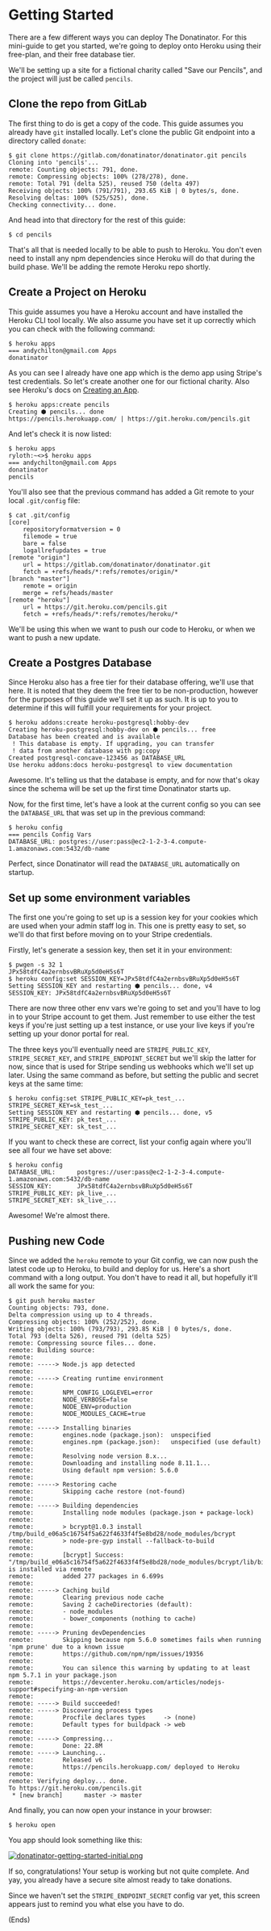 # Getting Started #

There are a few different ways you can deploy The Donatinator. For this mini-guide to get you started, we're going to
deploy onto Heroku using their free-plan, and their free database tier.

We'll be setting up a site for a fictional charity called "Save our Pencils", and the project will just be called
`pencils`.

## Clone the repo from GitLab ##

The first thing to do is get a copy of the code. This guide assumes you already have `git` installed locally. Let's
clone the public Git endpoint into a directory called `donate`:

```
$ git clone https://gitlab.com/donatinator/donatinator.git pencils
Cloning into 'pencils'...
remote: Counting objects: 791, done.
remote: Compressing objects: 100% (278/278), done.
remote: Total 791 (delta 525), reused 750 (delta 497)
Receiving objects: 100% (791/791), 293.65 KiB | 0 bytes/s, done.
Resolving deltas: 100% (525/525), done.
Checking connectivity... done.
```

And head into that directory for the rest of this guide:

```
$ cd pencils
```

That's all that is needed locally to be able to push to Heroku. You don't even need to install any npm dependencies
since Heroku will do that during the build phase. We'll be adding the remote Heroku repo shortly.

## Create a Project on Heroku ##

This guide assumes you have a Heroku account and have installed the Heroku CLI tool locally. We also assume you have set it up correctly which you can check with the following command:

```
$ heroku apps
=== andychilton@gmail.com Apps
donatinator
```

As you can see I already have one app which is the demo app using Stripe's test credentials. So let's create another
one for our fictional charity. Also see Heroku's docs on
[Creating an App](https://devcenter.heroku.com/articles/creating-apps).

```
$ heroku apps:create pencils
Creating ⬢ pencils... done
https://pencils.herokuapp.com/ | https://git.heroku.com/pencils.git
```

And let's check it is now listed:

```
$ heroku apps
ryloth:~<>$ heroku apps
=== andychilton@gmail.com Apps
donatinator
pencils
```

You'll also see that the previous command has added a Git remote to your local `.git/config` file:

```
$ cat .git/config
[core]
	repositoryformatversion = 0
	filemode = true
	bare = false
	logallrefupdates = true
[remote "origin"]
	url = https://gitlab.com/donatinator/donatinator.git
	fetch = +refs/heads/*:refs/remotes/origin/*
[branch "master"]
	remote = origin
	merge = refs/heads/master
[remote "heroku"]
	url = https://git.heroku.com/pencils.git
	fetch = +refs/heads/*:refs/remotes/heroku/*
```

We'll be using this when we want to push our code to Heroku, or when we want to push a new update.

## Create a Postgres Database ##

Since Heroku also has a free tier for their database offering, we'll use that here. It is noted that they deem the free
tier to be non-production, however for the purposes of this guide we'll set it up as such. It is up to you to determine
if this will fulfill your requirements for your project.

```
$ heroku addons:create heroku-postgresql:hobby-dev
Creating heroku-postgresql:hobby-dev on ⬢ pencils... free
Database has been created and is available
 ! This database is empty. If upgrading, you can transfer
 ! data from another database with pg:copy
Created postgresql-concave-123456 as DATABASE_URL
Use heroku addons:docs heroku-postgresql to view documentation
```

Awesome. It's telling us that the database is empty, and for now that's okay since the schema will be set up the first
time Donatinator starts up.

Now, for the first time, let's have a look at the current config so you can see the `DATABASE_URL` that was set up in the previous command:

```
$ heroku config
=== pencils Config Vars
DATABASE_URL: postgres://user:pass@ec2-1-2-3-4.compute-1.amazonaws.com:5432/db-name
```

Perfect, since Donatinator will read the `DATABASE_URL` automatically on startup.

## Set up some environment variables ##

The first one you're going to set up is a session key for your cookies which are used when your admin staff log
in. This one is pretty easy to set, so we'll do that first before moving on to your Stripe credentials.

Firstly, let's generate a session key, then set it in your environment:

```
$ pwgen -s 32 1
JPx58tdfC4a2ernbsvBRuXp5d0eH5s6T
$ heroku config:set SESSION_KEY=JPx58tdfC4a2ernbsvBRuXp5d0eH5s6T
Setting SESSION_KEY and restarting ⬢ pencils... done, v4
SESSION_KEY: JPx58tdfC4a2ernbsvBRuXp5d0eH5s6T
```

There are now three other env vars we're going to set and you'll have to log in to your Stripe account to get them.
Just remember to use either the test keys if you're just setting up a test instance, or use your live keys if you're
setting up your donor portal for real.

The three keys you'll eventually need are `STRIPE_PUBLIC_KEY`, `STRIPE_SECRET_KEY`, and `STRIPE_ENDPOINT_SECRET` but
we'll skip the latter for now, since that is used for Stripe sending us webhooks which we'll set up later. Using the
same command as before, but setting the public and secret keys at the same time:

```
$ heroku config:set STRIPE_PUBLIC_KEY=pk_test_... STRIPE_SECRET_KEY=sk_test_...
Setting SESSION_KEY and restarting ⬢ pencils... done, v5
STRIPE_PUBLIC_KEY: pk_test_...
STRIPE_SECRET_KEY: sk_test_...
```

If you want to check these are correct, list your config again where you'll see all four we have set above:

```
$ heroku config
DATABASE_URL:      postgres://user:pass@ec2-1-2-3-4.compute-1.amazonaws.com:5432/db-name
SESSION_KEY:       JPx58tdfC4a2ernbsvBRuXp5d0eH5s6T
STRIPE_PUBLIC_KEY: pk_live_...
STRIPE_SECRET_KEY: sk_live_...
```

Awesome! We're almost there.

## Pushing new Code ##

Since we added the `heroku` remote to your Git config, we can now push the latest code up to Heroku, to build and deploy for us. Here's a short command with a long output. You don't have to read it all, but hopefully it'll all work the same for you:

```
$ git push heroku master
Counting objects: 793, done.
Delta compression using up to 4 threads.
Compressing objects: 100% (252/252), done.
Writing objects: 100% (793/793), 293.85 KiB | 0 bytes/s, done.
Total 793 (delta 526), reused 791 (delta 525)
remote: Compressing source files... done.
remote: Building source:
remote:
remote: -----> Node.js app detected
remote:
remote: -----> Creating runtime environment
remote:
remote:        NPM_CONFIG_LOGLEVEL=error
remote:        NODE_VERBOSE=false
remote:        NODE_ENV=production
remote:        NODE_MODULES_CACHE=true
remote:
remote: -----> Installing binaries
remote:        engines.node (package.json):  unspecified
remote:        engines.npm (package.json):   unspecified (use default)
remote:
remote:        Resolving node version 8.x...
remote:        Downloading and installing node 8.11.1...
remote:        Using default npm version: 5.6.0
remote:
remote: -----> Restoring cache
remote:        Skipping cache restore (not-found)
remote:
remote: -----> Building dependencies
remote:        Installing node modules (package.json + package-lock)
remote:
remote:        > bcrypt@1.0.3 install /tmp/build_e06a5c16754f5a622f4633f4f5e8bd28/node_modules/bcrypt
remote:        > node-pre-gyp install --fallback-to-build
remote:
remote:        [bcrypt] Success: "/tmp/build_e06a5c16754f5a622f4633f4f5e8bd28/node_modules/bcrypt/lib/binding/bcrypt_lib.node" is installed via remote
remote:        added 277 packages in 6.699s
remote:
remote: -----> Caching build
remote:        Clearing previous node cache
remote:        Saving 2 cacheDirectories (default):
remote:        - node_modules
remote:        - bower_components (nothing to cache)
remote:
remote: -----> Pruning devDependencies
remote:        Skipping because npm 5.6.0 sometimes fails when running 'npm prune' due to a known issue
remote:        https://github.com/npm/npm/issues/19356
remote:
remote:        You can silence this warning by updating to at least npm 5.7.1 in your package.json
remote:        https://devcenter.heroku.com/articles/nodejs-support#specifying-an-npm-version
remote:
remote: -----> Build succeeded!
remote: -----> Discovering process types
remote:        Procfile declares types     -> (none)
remote:        Default types for buildpack -> web
remote:
remote: -----> Compressing...
remote:        Done: 22.8M
remote: -----> Launching...
remote:        Released v6
remote:        https://pencils.herokuapp.com/ deployed to Heroku
remote:
remote: Verifying deploy... done.
To https://git.heroku.com/pencils.git
 * [new branch]      master -> master
```

And finally, you can now open your instance in your browser:

```
$ heroku open
```

You app should look something like this:

[![donatinator-getting-started-initial.png](https://s31.postimg.org/5hrs4r74b/donatinator-getting-started-initial.png)](https://postimg.org/image/4fhlm7oav/)

If so, congratulations! Your setup is working but not quite complete. And yay, you already have a secure site almost
ready to take donations.

Since we haven't set the `STRIPE_ENDPOINT_SECRET` config var yet, this screen appears just to remind you what else you
have to do.

(Ends)
